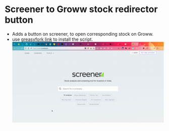 # Screener to Groww stock redirector button 

- Adds a button on screener, to open corresponding stock on Groww.
- use [greasyfork link](https://greasyfork.org/en/scripts/485769-screener-to-groww-stock-redirector-button) to install the script.
![](./assets/screener_to_groww.gif)